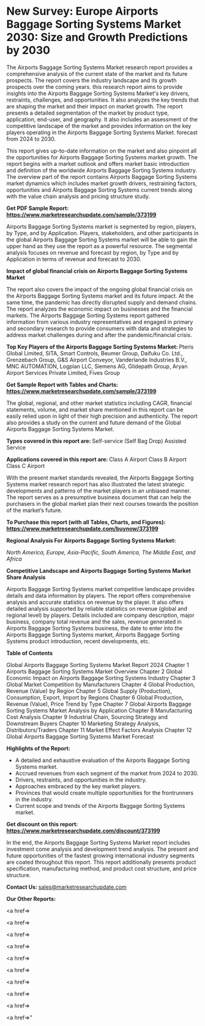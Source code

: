 # New Survey: Europe Airports Baggage Sorting Systems Market 2030: Size and Growth Predictions by 2030

The Airports Baggage Sorting Systems Market research report provides a comprehensive analysis of the current state of the market and its future prospects. The report covers the industry landscape and its growth prospects over the coming years. this research report aims to provide insights into the Airports Baggage Sorting Systems Market's key drivers, restraints, challenges, and opportunities. It also analyzes the key trends that are shaping the market and their impact on market growth. The report presents a detailed segmentation of the market by product type, application, end-user, and geography. It also includes an assessment of the competitive landscape of the market and provides information on the key players operating in the Airports Baggage Sorting Systems Market. forecast from 2024 to 2030.

This report gives up-to-date information on the market and also pinpoint all the opportunities for Airports Baggage Sorting Systems market growth. The report begins with a market outlook and offers market basic introduction and definition of the worldwide Airports Baggage Sorting Systems industry. The overview part of the report contains Airports Baggage Sorting Systems market dynamics which includes market growth drivers, restraining factors, opportunities and Airports Baggage Sorting Systems current trends along with the value chain analysis and pricing structure study.

<strong><b>Get PDF Sample Report: <a href=https://www.marketresearchupdate.com/sample/373199>https://www.marketresearchupdate.com/sample/373199</a></b></strong>

Airports Baggage Sorting Systems market is segmented by region, players, by Type, and by Application. Players, stakeholders, and other participants in the global Airports Baggage Sorting Systems market will be able to gain the upper hand as they use the report as a powerful resource. The segmental analysis focuses on revenue and forecast by region, by Type and by Application in terms of revenue and forecast to 2030.

<strong><b>Impact of global financial crisis on Airports Baggage Sorting Systems Market</b></strong>

The report also covers the impact of the ongoing global financial crisis on the Airports Baggage Sorting Systems market and its future impact. At the same time, the pandemic has directly disrupted supply and demand chains. The report analyzes the economic impact on businesses and the financial markets. The Airports Baggage Sorting Systems report gathered information from various industry representatives and engaged in primary and secondary research to provide consumers with data and strategies to address market challenges during and after the pandemic/financial crisis.

<strong><b>Top Key Players of the Airports Baggage Sorting Systems Market:
</b></strong>Pteris Global Limited, SITA, Smart Controls, Beumer Group, Daifuku Co. Ltd., Grenzebach Group, G&S Airport Conveyor, Vanderlande Industries B.V., MNC AUTOMATION, Logplan LLC, Siemens AG, Glidepath Group, Aryan Airport Services Private Limited, Fives Group<strong><b>
</b></strong>

<strong><b>Get Sample Report with Tables and Charts: <a href=https://www.marketresearchupdate.com/sample/373199>https://www.marketresearchupdate.com/sample/373199</a></b></strong>

The global, regional, and other market statistics including CAGR, financial statements, volume, and market share mentioned in this report can be easily relied upon in light of their high precision and authenticity. The report also provides a study on the current and future demand of the Global Airports Baggage Sorting Systems Market.

<strong><b>Types covered in this report are:
</b></strong>Self-service (Self Bag Drop)
Assisted Service<strong><b>
</b></strong>

<strong><b>Applications covered in this report are:
</b></strong>Class A Airport
Class B Airport
Class C Airport<strong><b>
</b></strong>

With the present market standards revealed, the Airports Baggage Sorting Systems market research report has also illustrated the latest strategic developments and patterns of the market players in an unbiased manner. The report serves as a presumptive business document that can help the purchasers in the global market plan their next courses towards the position of the market’s future.

<strong><b>To Purchase this report (with all Tables, Charts, and Figures): <a href=https://www.marketresearchupdate.com/buynow/373199>https://www.marketresearchupdate.com/buynow/373199</a></b></strong>

<strong><b>Regional Analysis For Airports Baggage Sorting Systems Market:</b></strong>

<em><i>North America, Europe, Asia-Pacific, South America, The Middle East, and Africa</i></em>

<strong><b>Competitive Landscape and Airports Baggage Sorting Systems Market Share Analysis</b></strong>

Airports Baggage Sorting Systems market competitive landscape provides details and data information by players. The report offers comprehensive analysis and accurate statistics on revenue by the player. It also offers detailed analysis supported by reliable statistics on revenue (global and regional level) by players. Details included are company description, major business, company total revenue and the sales, revenue generated in Airports Baggage Sorting Systems business, the date to enter into the Airports Baggage Sorting Systems market, Airports Baggage Sorting Systems product introduction, recent developments, etc.

<strong><b>Table of Contents</b></strong>

Global Airports Baggage Sorting Systems Market Report 2024
Chapter 1 Airports Baggage Sorting Systems Market Overview
Chapter 2 Global Economic Impact on Airports Baggage Sorting Systems Industry
Chapter 3 Global Market Competition by Manufacturers
Chapter 4 Global Production, Revenue (Value) by Region
Chapter 5 Global Supply (Production), Consumption, Export, Import by Regions
Chapter 6 Global Production, Revenue (Value), Price Trend by Type
Chapter 7 Global Airports Baggage Sorting Systems Market Analysis by Application
Chapter 8 Manufacturing Cost Analysis
Chapter 9 Industrial Chain, Sourcing Strategy and Downstream Buyers
Chapter 10 Marketing Strategy Analysis, Distributors/Traders
Chapter 11 Market Effect Factors Analysis
Chapter 12 Global Airports Baggage Sorting Systems Market Forecast

<strong><b>Highlights of the Report:</b></strong>

- A detailed and exhaustive evaluation of the Airports Baggage Sorting Systems market.
- Accrued revenues from each segment of the market from 2024 to 2030.
- Drivers, restraints, and opportunities in the industry.
- Approaches embraced by the key market players.
- Provinces that would create multiple opportunities for the frontrunners in the industry.
- Current scope and trends of the Airports Baggage Sorting Systems market.

<strong><b>Get discount on this report: <a href=https://www.marketresearchupdate.com/discount/373199>https://www.marketresearchupdate.com/discount/373199</a></b></strong>

In the end, the Airports Baggage Sorting Systems Market report includes investment come analysis and development trend analysis. The present and future opportunities of the fastest growing international industry segments are coated throughout this report. This report additionally presents product specification, manufacturing method, and product cost structure, and price structure.

<strong><b>Contact Us:
</b></strong>sales@marketresearchupdate.com

<strong>Our Other Reports:</strong>

<a href=></a>

<a href=></a>

<a href=></a>

<a href=></a>

<a href=></a>

<a href=></a>

<a href=></a>

<a href=></a>

<a href=></a>

<a href=></a>"
